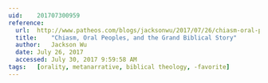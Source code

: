 ```yaml
---
uid:	201707300959
reference:
  url:	http://www.patheos.com/blogs/jacksonwu/2017/07/26/chiasm-oral-peoples-grand-biblical-story/
  title:	"Chiasm, Oral Peoples, and the Grand Biblical Story"
  author:	Jackson Wu
  date:	July 26, 2017
  accessed:	July 30, 2017 9:59:58 AM
tags:	[orality, metanarrative, biblical theology, -favorite]
---
```

